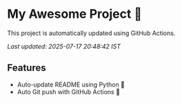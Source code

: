 # My Awesome Project 🚀

This project is automatically updated using GitHub Actions.

_Last updated: 2025-07-17 20:48:42 IST_

## Features
- Auto-update README using Python 🐍
- Auto Git push with GitHub Actions 🤖

